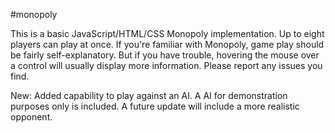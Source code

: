 #monopoly

This is a basic JavaScript/HTML/CSS Monopoly implementation. Up to eight players can play at once. If you're familiar with Monopoly, game play should be fairly self-explanatory. But if you have trouble, hovering the mouse over a control will usually display more information. Please report any issues you find.

New: Added capability to play against an AI. A AI for demonstration purposes only is included. A future update will include a more realistic opponent.
